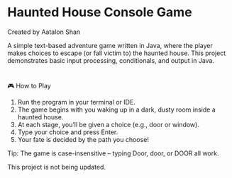 # Haunted House Console Game
Created by Aatalon Shan

A simple text-based adventure game written in Java, where the player makes choices to escape (or fall victim to) the haunted house. This project 
demonstrates basic input processing, conditionals, and output in Java.

#

🎮 How to Play

1. Run the program in your terminal or IDE.
2. The game begins with you waking up in a dark, dusty room inside a haunted house.
3. At each stage, you’ll be given a choice (e.g., door or window).
4. Type your choice and press Enter.
5. Your fate is decided by the path you choose!

Tip: The game is case-insensitive – typing Door, door, or DOOR all work.


This project is not being updated.
